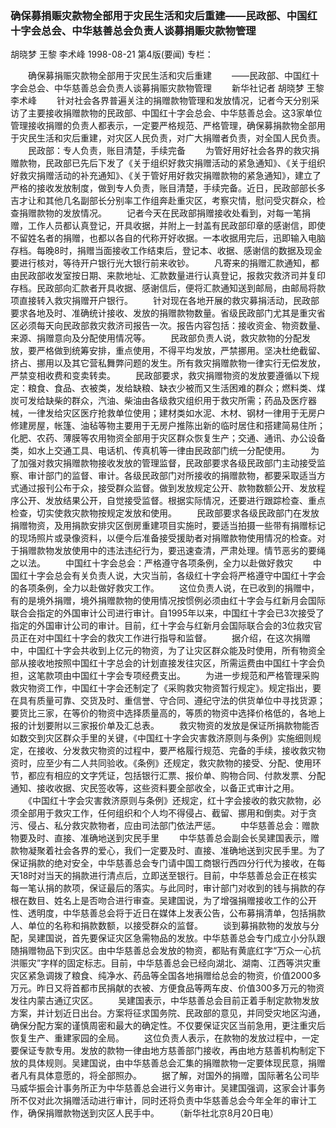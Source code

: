 ### 确保募捐赈灾款物全部用于灾民生活和灾后重建——民政部、中国红十字会总会、中华慈善总会负责人谈募捐赈灾款物管理
胡晓梦  王黎  李术峰
1998-08-21
第4版(要闻)
专栏：

　　确保募捐赈灾款物全部用于灾民生活和灾后重建
　　——民政部、中国红十字会总会、中华慈善总会负责人谈募捐赈灾款物管理
　　新华社记者  胡晓梦  王黎  李术峰
　　针对社会各界普遍关注的捐赠款物管理和发放情况，记者今天分别采访了主要接收捐赠款物的民政部、中国红十字会总会、中华慈善总会。这3家单位管理接收捐赠的负责人都表示，一定要严格规范、严格管理，确保募捐款物全部用于灾民生活和灾后重建，对灾区人民负责，对广大捐赠者负责，对全国人民负责。
　　民政部：专人负责，账目清楚，手续完备
　　为管好用好社会各界的救灾捐赠款物，民政部已先后下发了《关于组织好救灾捐赠活动的紧急通知》、《关于组织好救灾捐赠活动的补充通知》、《关于管好用好救灾捐赠款物的紧急通知》，建立了严格的接收发放制度，做到专人负责，账目清楚，手续完备。近日，民政部部长多吉才让和其他几名副部长分别率工作组奔赴重灾区，考察灾情，慰问受灾群众，检查捐赠款物的发放情况。
　　记者今天在民政部捐赠接收处看到，对每一笔捐赠，工作人员都认真登记，开具收据，并附上一封盖有民政部印章的感谢信，即使不留姓名者的捐赠，也都以各自的代称开好收据。一本收据用完后，迅即输入电脑存档。每晚8时，捐赠当面接收工作结束后，登记本、收据、感谢信的数据及现金要进行核对，等待开户银行光大银行前来收钞。
　　凡寄来的捐赠汇款通知，都由民政部收发室按日期、来款地址、汇款数量进行认真登记，报救灾救济司并复印存档。民政部向汇款者开具收据、感谢信后，便将汇款通知送到邮局，由邮局将款项直接转入救灾捐赠开户银行。
　　针对现在各地开展的救灾募捐活动，民政部要求各地及时、准确统计接收、发放的捐赠款物数量。省级民政部门尤其是重灾省区必须每天向民政部救灾救济司报告一次。报告内容包括：接收资金、物资数量、来源、捐赠意向及分配使用情况等。
　　民政部负责人说，救灾款物的分配发放，要严格做到统筹安排，重点使用，不得平均发放，严禁挪用。坚决杜绝截留、挤占、挪用以及其它营私舞弊问题的发生。所有救灾捐赠款物一律实行无偿发放，严禁变相收费和变卖转卖。
　　民政部要求，救灾捐赠物资的发放要遵循以下规定：粮食、食品、衣被类，发给缺粮、缺衣少被而又生活困难的群众；燃料类、煤炭可发给缺柴的群众，汽油、柴油由各级救灾组织用于救灾所需；药品及医疗器械，一律发给灾区医疗抢救单位使用；建材类如水泥、木材、钢材一律用于无房户修建房屋，帐篷、油毡等物主要用于无房户推陈出新的临时居住和搭建简易住所；化肥、农药、薄膜等农用物资全部用于灾区群众恢复生产；交通、通讯、办公设备类，如水上交通工具、电话机、传真机等一律由民政部门统一分配使用。
　　为了加强对救灾捐赠款物接收发放的管理监督，民政部要求各级民政部门主动接受监察、审计部门的监督、审计。各级民政部门对所接收的捐赠款物，都要采取适当方式通过报刊公布于众，接受群众监督。做到发放规定公开、款物数额公开、发放程序公开、发放结果公开，自觉接受监督。根据实际情况，还要进行跟踪检查、重点检查，切实使救灾款物按规定发放和使用。
　　民政部要求各级民政部门在发放捐赠物资，及用捐款安排灾区倒房重建项目实施时，要适当拍摄一些带有捐赠标记的现场照片或录像资料，以便今后准备接受援助者对捐赠款物使用情况的检查。对于捐赠款物发放使用中的违法违纪行为，要迅速查清，严肃处理。情节恶劣的要绳之以法。
　　中国红十字会总会：严格遵守各项条例，全力以赴做好救灾
　　中国红十字会总会有关负责人说，大灾当前，各级红十字会将严格遵守中国红十字会的各项条例，全力以赴做好救灾工作。
　　这位负责人说，在已收到的捐赠中，有的是境外捐赠，境外捐赠款物的使用情况按惯例必须由红十字会与红新月会国际联合会指定的外国审计公司进行审计。自1995年以来，中国红十字会已3次接受了指定的外国审计公司的审计。目前，红十字会与红新月会国际联合会的3位救灾官员正在对中国红十字会的救灾工作进行指导和监督。
　　据介绍，在这次捐赠中，中国红十字会共收到上亿元的物资，为了让灾区群众能及时使用，所有物资全部从接收地按照中国红十字总会的计划直接发往灾区，所需运费由中国红十字会负担，这笔款项由中国红十字会专项经费支出。
　　为进一步规范和严格管理采购救灾物资工作，中国红十字会还制定了《采购救灾物资暂行规定》。规定指出，要在具有质量可靠、交货及时、重信誉、守合同、遵纪守法的供货单位中寻找货源；要货比三家，在等价的物资中选择质量高的，等质的物资中选择价格低的，各地上报的计划要附以三家报价单及汇总表。
　　救灾物资的发放是保证所捐款物能否如数交到灾区群众手里的关键，《中国红十字会灾害救济原则与条例》实施细则规定，在接收、分发救灾物资的过程中，要严格履行规范、完备的手续，接收救灾物资时，应至少有二人共同验收。《条例》还规定，救灾款物的接受、分配、使用环节，都应有相应的文字凭证，包括银行汇票、报价单、购物合同、付款发票、分配通知、接收收据、灾民签收等，这些资料要全部收全，以备正式审计之用。
　　《中国红十字会灾害救济原则与条例》还规定，红十字会接收的救灾款物，必须全部用于救灾工作，任何组织和个人均不得侵占、截留、挪用和倒卖。对于贪污、侵占、私分救灾款物者，应由司法部门依法严惩。
　　中华慈善总会：赠款物要及时、直接、准确地送到灾民手里
　　中华慈善总会副会长吴建国表示，赠款物凝聚着社会各界的爱心，我们一定要及时、直接、准确地送到灾民手里。为了保证捐款的绝对安全，中华慈善总会专门请中国工商银行西四分行代为接收，在每天18时对当天的捐款进行清点后，立即送至银行。目前，中华慈善总会正在核实每一笔认捐的款项，保证最后的落实。与此同时，审计部门对收到的钱与捐款的存根在数目、姓名上是否吻合进行审查。吴建国说，为了增强捐赠接收工作的公开性、透明度，中华慈善总会将于近日在媒体上发表公告，公布募捐清单，包括捐款人、单位的名称和捐款数额，以接受群众的监督。
　　谈到募捐款物的发放与分配，吴建国说，首先要保证灾区急需物品的发放。中华慈善总会专门成立小分队跟随捐赠物品下到灾区。由中华慈善总会发放的物资，都贴有黄底红字“万众一心抗洪赈灾”字样的固定标志。目前，中华慈善总会已经向湖北、湖南、江西等洪灾重灾区紧急调拨了粮食、纯净水、药品等全国各地捐赠给总会的物资，价值2000多万元。昨日又将首都市民捐献的衣被、方便食品等两车皮、价值300多万元的物资发往内蒙古通辽灾区。
　　吴建国表示，中华慈善总会目前正着手制定款物发放方案，并计划近日出台。方案将征求国务院、民政部的意见，并同受灾地区沟通，确保分配方案的谨慎周密和最大的确定性。不仅要保证灾区当前急用，更注重灾后恢复生产、重建家园的全局。
　　这位负责人表示，在款物的发放过程中，一定要保证专款专用。发放的款物一律由地方慈善部门接收，再由地方慈善机构制定下放的具体规则。吴建国说，由中华慈善总会汇集的捐赠款物一定要体现民意，捐赠者凡有具体意愿的，将全部照办。
　　据了解，对国外的捐赠，国际著名公司毕马威华振会计事务所正为中华慈善总会进行义务审计。吴建国强调，这家会计事务所不仅对此次捐赠活动进行审计，同时还将负责中华慈善总会今年全年的审计工作，确保捐赠款物送到灾区人民手中。
　　（新华社北京8月20日电）

